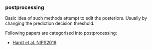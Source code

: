 ### postprocessing

Basic idea of such methods attempt to edit the posteriors. Usually by changing the prediction decision threshold.


Following papers are categorised into postprocessing:
- [Hardt et al. NIPS2016](https://arxiv.org/pdf/1610.02413.pdf)
